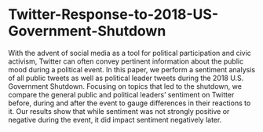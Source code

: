 # Twitter-Response-to-2018-US-Government-Shutdown
With the advent of social
media as a tool for political participation
and civic activism, Twitter can often
convey pertinent information about the
public mood during a political event. In
this paper, we perform a sentiment
analysis of all public tweets as well as
political leader tweets during the 2018
U.S. Government Shutdown. Focusing on
topics that led to the shutdown, we
compare the general public and political
leaders’ sentiment on Twitter before,
during and after the event to gauge
differences in their reactions to it. Our
results show that while sentiment was not
strongly positive or negative during the
event, it did impact sentiment negatively
later.
